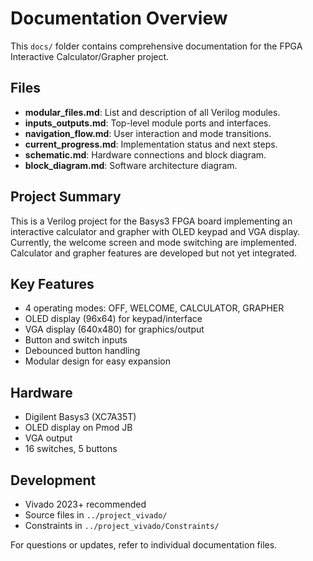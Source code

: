 # Documentation Overview

This `docs/` folder contains comprehensive documentation for the FPGA Interactive Calculator/Grapher project.

## Files
- **modular_files.md**: List and description of all Verilog modules.
- **inputs_outputs.md**: Top-level module ports and interfaces.
- **navigation_flow.md**: User interaction and mode transitions.
- **current_progress.md**: Implementation status and next steps.
- **schematic.md**: Hardware connections and block diagram.
- **block_diagram.md**: Software architecture diagram.

## Project Summary
This is a Verilog project for the Basys3 FPGA board implementing an interactive calculator and grapher with OLED keypad and VGA display. Currently, the welcome screen and mode switching are implemented. Calculator and grapher features are developed but not yet integrated.

## Key Features
- 4 operating modes: OFF, WELCOME, CALCULATOR, GRAPHER
- OLED display (96x64) for keypad/interface
- VGA display (640x480) for graphics/output
- Button and switch inputs
- Debounced button handling
- Modular design for easy expansion

## Hardware
- Digilent Basys3 (XC7A35T)
- OLED display on Pmod JB
- VGA output
- 16 switches, 5 buttons

## Development
- Vivado 2023+ recommended
- Source files in `../project_vivado/`
- Constraints in `../project_vivado/Constraints/`

For questions or updates, refer to individual documentation files.